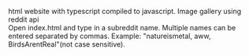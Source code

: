 html website with typescript compiled to javascript. Image gallery using reddit api <br/>
Open index.html and type in a subreddit name. Multiple names can be entered separated by commas. Example: "natureismetal, aww, BirdsArentReal"(not case sensitive).
